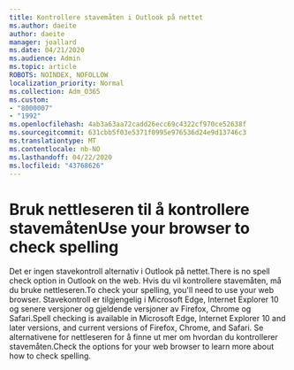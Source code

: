 ```yaml
---
title: Kontrollere stavemåten i Outlook på nettet
ms.author: daeite
author: daeite
manager: joallard
ms.date: 04/21/2020
ms.audience: Admin
ms.topic: article
ROBOTS: NOINDEX, NOFOLLOW
localization_priority: Normal
ms.collection: Adm_O365
ms.custom:
- "8000007"
- "1992"
ms.openlocfilehash: 4ab3a63aa72cadd26ecc69c4322cf970ce52638f
ms.sourcegitcommit: 631cbb5f03e5371f0995e976536d24e9d13746c3
ms.translationtype: MT
ms.contentlocale: nb-NO
ms.lasthandoff: 04/22/2020
ms.locfileid: "43768626"
---
```

# <a name="use-your-browser-to-check-spelling"></a><span data-ttu-id="f680d-102">Bruk nettleseren til å kontrollere stavemåten</span><span class="sxs-lookup"><span data-stu-id="f680d-102">Use your browser to check spelling</span></span>

<span data-ttu-id="f680d-103">Det er ingen stavekontroll alternativ i Outlook på nettet.</span><span class="sxs-lookup"><span data-stu-id="f680d-103">There is no spell check option in Outlook on the web.</span></span> <span data-ttu-id="f680d-104">Hvis du vil kontrollere stavemåten, må du bruke nettleseren.</span><span class="sxs-lookup"><span data-stu-id="f680d-104">To check your spelling, you'll need to use your web browser.</span></span> <span data-ttu-id="f680d-105">Stavekontroll er tilgjengelig i Microsoft Edge, Internet Explorer 10 og senere versjoner og gjeldende versjoner av Firefox, Chrome og Safari.</span><span class="sxs-lookup"><span data-stu-id="f680d-105">Spell checking is available in Microsoft Edge, Internet Explorer 10 and later versions, and current versions of Firefox, Chrome, and Safari.</span></span> <span data-ttu-id="f680d-106">Se alternativene for nettleseren for å finne ut mer om hvordan du kontrollerer stavemåten.</span><span class="sxs-lookup"><span data-stu-id="f680d-106">Check the options for your web browser to learn more about how to check spelling.</span></span>